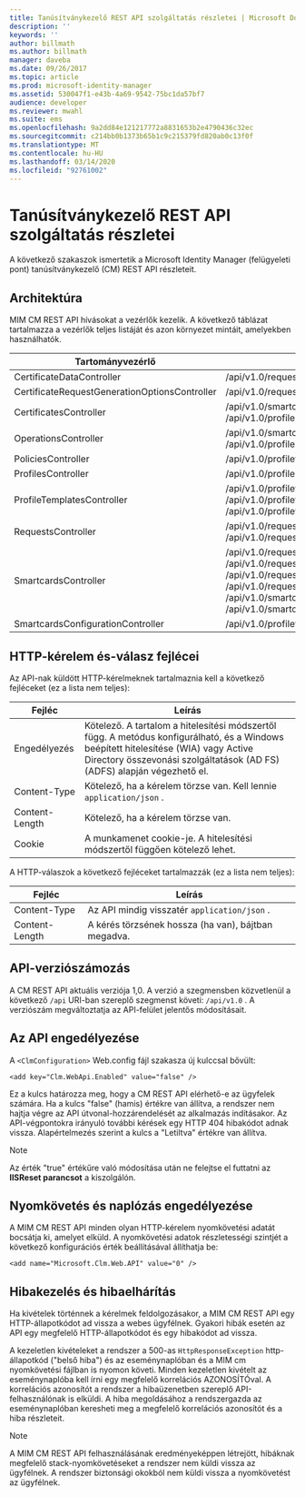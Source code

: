 ```yaml
---
title: Tanúsítványkezelő REST API szolgáltatás részletei | Microsoft Docs
description: ''
keywords: ''
author: billmath
ms.author: billmath
manager: daveba
ms.date: 09/26/2017
ms.topic: article
ms.prod: microsoft-identity-manager
ms.assetid: 530047f1-e43b-4a69-9542-75bc1da57bf7
audience: developer
ms.reviewer: mwahl
ms.suite: ems
ms.openlocfilehash: 9a2dd84e121217772a8831653b2e4790436c32ec
ms.sourcegitcommit: c214bb0b1373b65b1c9c215379fd820ab0c13f0f
ms.translationtype: MT
ms.contentlocale: hu-HU
ms.lasthandoff: 03/14/2020
ms.locfileid: "92761002"
---
```

# <a name="certificate-management-rest-api-service-details"></a>Tanúsítványkezelő REST API szolgáltatás részletei
A következő szakaszok ismertetik a Microsoft Identity Manager (felügyeleti pont) tanúsítványkezelő (CM) REST API részleteit.

## <a name="architecture"></a>Architektúra 
MIM CM REST API hívásokat a vezérlők kezelik. A következő táblázat tartalmazza a vezérlők teljes listáját és azon környezet mintáit, amelyekben használhatók.


|                  Tartományvezérlő                   |                                                                                                                                                           Minta útvonal                                                                                                                                                           |
|-----------------------------------------------|----------------------------------------------------------------------------------------------------------------------------------------------------------------------------------------------------------------------------------------------------------------------------------------------------------------------------------|
|           CertificateDataController           |                                                                                                                                         /api/v1.0/requests/{requestid}/certificatedata/                                                                                                                                          |
| CertificateRequestGenerationOptionsController |                                                                                                                                                  /api/v1.0/requests/{requestid}                                                                                                                                                  |
|            CertificatesController             |                                                                                                                /api/v1.0/smartcards/{smartcardid}/certificates <br/> /api/v1.0/profiles/{profileid}/certificates                                                                                                                 |
|             OperationsController              |                                                                                                                  /api/v1.0/smartcards/{smartcardid}/operations <br/> /api/v1.0/profiles/{profileid}/operations                                                                                                                   |
|              PoliciesController               |                                                                                                                                   /api/v1.0/profiletemplates/{profiletemplateid}/policies/{id}                                                                                                                                   |
|              ProfilesController               |                                                                                                                                                     /api/v1.0/profiles/{id}                                                                                                                                                      |
|          ProfileTemplatesController           |                                                                                               /api/v1.0/profiletemplates/{id} <br/> /api/v1.0/profiletemplates <br/> /api/v1.0/profiletemplates/{profiletemplateid}/policies/{id}                                                                                                |
|              RequestsController               |                                                                                                                                         /api/v1.0/requests/{id} <br/> /api/v1.0/requests                                                                                                                                         |
|             SmartcardsController              | /api/v1.0/requests/{requestid}/smartcards/{id}/diversifiedkey <br/> /api/v1.0/requests/{requestid}/smartcards/{id}/serverproposedpin <br/> /api/v1.0/requests/{requestid}/smartcards/{id}/authenticationresponse <br/> /api/v1.0/requests/{requestid}/smartcards/{id} <br/> /api/v1.0/smartcards/{id} <br/> /api/v1.0/smartcards |
|       SmartcardsConfigurationController       |                                                                                                                             /api/v1.0/profiletemplates/{profiletemplateid}/configuration/smartcards                                                                                                                              |

## <a name="http-request-and-response-headers"></a>HTTP-kérelem és-válasz fejlécei
Az API-nak küldött HTTP-kérelmeknek tartalmaznia kell a következő fejléceket (ez a lista nem teljes):

Fejléc | Leírás
-------|------------
Engedélyezés | Kötelező. A tartalom a hitelesítési módszertől függ. A metódus konfigurálható, és a Windows beépített hitelesítése (WIA) vagy Active Directory összevonási szolgáltatások (AD FS) (ADFS) alapján végezhető el.
Content-Type | Kötelező, ha a kérelem törzse van. Kell lennie `application/json` .
Content-Length | Kötelező, ha a kérelem törzse van. 
Cookie | A munkamenet cookie-je. A hitelesítési módszertől függően kötelező lehet.


A HTTP-válaszok a következő fejléceket tartalmazzák (ez a lista nem teljes):

Fejléc | Leírás
-------|------------
Content-Type | Az API mindig visszatér `application/json` .
Content-Length | A kérés törzsének hossza (ha van), bájtban megadva.


## <a name="api-versioning"></a>API-verziószámozás 
A CM REST API aktuális verziója 1,0. A verzió a szegmensben közvetlenül a következő `/api` URI-ban szereplő szegmenst követi: `/api/v1.0` . A verziószám megváltoztatja az API-felület jelentős módosításait.


## <a name="enable-the-api"></a>Az API engedélyezése 
A `<ClmConfiguration>` Web.config fájl szakasza új kulccsal bővült:

```
<add key="Clm.WebApi.Enabled" value="false" />
```

Ez a kulcs határozza meg, hogy a CM REST API elérhető-e az ügyfelek számára. Ha a kulcs "false" (hamis) értékre van állítva, a rendszer nem hajtja végre az API útvonal-hozzárendelését az alkalmazás indításakor. Az API-végpontokra irányuló további kérések egy HTTP 404 hibakódot adnak vissza. Alapértelmezés szerint a kulcs a "Letiltva" értékre van állítva.

>[!NOTE]
>Az érték "true" értékűre való módosítása után ne felejtse el futtatni az **IISReset parancsot** a kiszolgálón.

## <a name="enable-tracing-and-logging"></a>Nyomkövetés és naplózás engedélyezése 
A MIM CM REST API minden olyan HTTP-kérelem nyomkövetési adatát bocsátja ki, amelyet elküld. A nyomkövetési adatok részletességi szintjét a következő konfigurációs érték beállításával állíthatja be:

```
<add name="Microsoft.Clm.Web.API" value="0" />
```

## <a name="error-handling-and-troubleshooting"></a>Hibakezelés és hibaelhárítás 
Ha kivételek történnek a kérelmek feldolgozásakor, a MIM CM REST API egy HTTP-állapotkódot ad vissza a webes ügyfélnek. Gyakori hibák esetén az API egy megfelelő HTTP-állapotkódot és egy hibakódot ad vissza. 

A kezeletlen kivételeket a rendszer a 500-as `HttpResponseException` http-állapotkód ("belső hiba") és az eseménynaplóban és a MIM cm nyomkövetési fájlban is nyomon követi. Minden kezeletlen kivételt az eseménynaplóba kell írni egy megfelelő korrelációs AZONOSÍTÓval. A korrelációs azonosítót a rendszer a hibaüzenetben szereplő API-felhasználónak is elküldi. A hiba megoldásához a rendszergazda az eseménynaplóban keresheti meg a megfelelő korrelációs azonosítót és a hiba részleteit.

>[!NOTE]
>A MIM CM REST API felhasználásának eredményeképpen létrejött, hibáknak megfelelő stack-nyomkövetéseket a rendszer nem küldi vissza az ügyfélnek. A rendszer biztonsági okokból nem küldi vissza a nyomkövetést az ügyfélnek.

